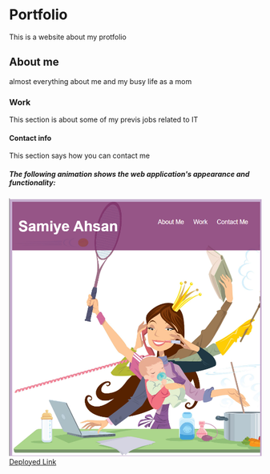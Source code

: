 # Portfolio
This is a website about my protfolio 

## About me
almost everything about me and my busy life as a mom

### Work
This section is about some of my previs jobs related to IT

#### Contact info

This section says how you can contact me

##### The following animation shows the web application's appearance and functionality:
![portfolio image](https://github.com/samiyeahsan/portfolio-html/blob/main/assets/image/portfolio.png?raw=true)
[Deployed Link](https://samiyeahsan.github.io/portfolio-html/)
